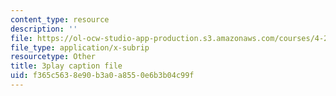 ```yaml
---
content_type: resource
description: ''
file: https://ol-ocw-studio-app-production.s3.amazonaws.com/courses/4-241j-theory-of-city-form-spring-2013/f365c5638e90b3a0a8550e6b3b04c99f_oBKDFgLoR9o.srt
file_type: application/x-subrip
resourcetype: Other
title: 3play caption file
uid: f365c563-8e90-b3a0-a855-0e6b3b04c99f
---
```


